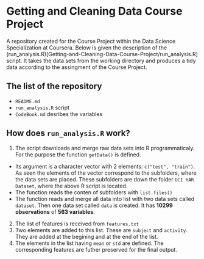 # Getting and Cleaning Data Course Project
A repository created for the Course Project within the Data Science Specialization at Coursera. Below is given the description of the (run_analysis.R)[Getting-and-Cleaning-Data-Course-Project/run_analysis.R] script. It takes the data sets from the working directory and produces a tidy data according to the assingment of the Course Project. 
## The list of the repository
* `README.md`
* `run_analysis.R` script
* `CodeBook.md` desribes the variables

## How does `run_analysis.R` work? 
1. The script downloads and merge raw data sets into R programmaticaly. For the purpose the function `getData()` is defined. 
  + Its argument is a character vector with 2 elements: `c("test", "train")`. As seen the elements of the vector correspond to the subfolders, where the data sets are placed. These subfolders are down the folder `UCI HAR Dataset`, where the above R script is located.
  + The function reads the conten of subfolders with `list.files()` 
  + The function reads and merge all data into list with two data sets called `dataset`. Then one data set called `data` is created. It has **10299 observations** of **563 variables**.  
2. The list of features is received from `features.txt`
3. Two elements are added to this list. These are `subject` and `activity`. They are added at the begining and at the end of the list. 
4. The elements in the list having `mean` or `std` are defined. The corresponding features are futher preserved for the final output. 
